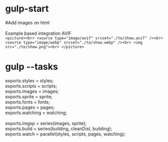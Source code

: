 # gulp-start

#Add images on html<br>
<br>
Example based integration AVIF<br>
`<picture><br>
    <source type="image/avif" srcset="./to/show.avif" /><br>
    <source type="image/webp" srcset="./to/show.webp" /><br>
    <img src="./to/show.png"><br>
</picture>`

# gulp --tasks
exports.styles = styles;<br>
exports.scripts = scripts;<br>
exports.images = images;<br>
exports.sprite = sprite;<br>
exports.fonts = fonts;<br>
exports.pages = pages;<br>
exports.watching = watching;<br>
<br>
exports.imgsp = series(images, sprite);<br>
exports.build = series(building, cleanDist, building);<br>
exports.watch = parallel(styles, scripts, pages, watching);<br>
